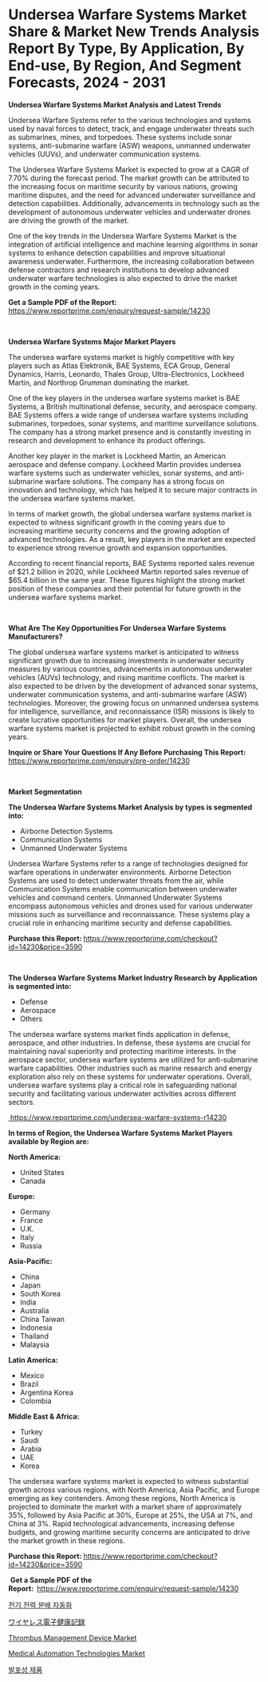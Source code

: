 <p><h1>Undersea Warfare Systems Market Share & Market New Trends Analysis Report By Type, By Application, By End-use, By Region, And Segment Forecasts, 2024 - 2031</h1></p><p><strong>Undersea Warfare Systems Market Analysis and Latest Trends</strong></p>
<p><p>Undersea Warfare Systems refer to the various technologies and systems used by naval forces to detect, track, and engage underwater threats such as submarines, mines, and torpedoes. These systems include sonar systems, anti-submarine warfare (ASW) weapons, unmanned underwater vehicles (UUVs), and underwater communication systems.</p><p>The Undersea Warfare Systems Market is expected to grow at a CAGR of 7.70% during the forecast period. The market growth can be attributed to the increasing focus on maritime security by various nations, growing maritime disputes, and the need for advanced underwater surveillance and detection capabilities. Additionally, advancements in technology such as the development of autonomous underwater vehicles and underwater drones are driving the growth of the market.</p><p>One of the key trends in the Undersea Warfare Systems Market is the integration of artificial intelligence and machine learning algorithms in sonar systems to enhance detection capabilities and improve situational awareness underwater. Furthermore, the increasing collaboration between defense contractors and research institutions to develop advanced underwater warfare technologies is also expected to drive the market growth in the coming years.</p></p>
<p><strong>Get a Sample PDF of the Report:&nbsp;</strong> <a href="https://www.reportprime.com/enquiry/request-sample/14230">https://www.reportprime.com/enquiry/request-sample/14230</a></p>
<p>&nbsp;</p>
<p><strong>Undersea Warfare Systems Major Market Players</strong></p>
<p><p>The undersea warfare systems market is highly competitive with key players such as Atlas Elektronik, BAE Systems, ECA Group, General Dynamics, Harris, Leonardo, Thales Group, Ultra-Electronics, Lockheed Martin, and Northrop Grumman dominating the market.</p><p>One of the key players in the undersea warfare systems market is BAE Systems, a British multinational defense, security, and aerospace company. BAE Systems offers a wide range of undersea warfare systems including submarines, torpedoes, sonar systems, and maritime surveillance solutions. The company has a strong market presence and is constantly investing in research and development to enhance its product offerings.</p><p>Another key player in the market is Lockheed Martin, an American aerospace and defense company. Lockheed Martin provides undersea warfare systems such as underwater vehicles, sonar systems, and anti-submarine warfare solutions. The company has a strong focus on innovation and technology, which has helped it to secure major contracts in the undersea warfare systems market.</p><p>In terms of market growth, the global undersea warfare systems market is expected to witness significant growth in the coming years due to increasing maritime security concerns and the growing adoption of advanced technologies. As a result, key players in the market are expected to experience strong revenue growth and expansion opportunities.</p><p>According to recent financial reports, BAE Systems reported sales revenue of $21.2 billion in 2020, while Lockheed Martin reported sales revenue of $65.4 billion in the same year. These figures highlight the strong market position of these companies and their potential for future growth in the undersea warfare systems market.</p></p>
<p>&nbsp;</p>
<p><strong>What Are The Key Opportunities For Undersea Warfare Systems Manufacturers?</strong></p>
<p><p>The global undersea warfare systems market is anticipated to witness significant growth due to increasing investments in underwater security measures by various countries, advancements in autonomous underwater vehicles (AUVs) technology, and rising maritime conflicts. The market is also expected to be driven by the development of advanced sonar systems, underwater communication systems, and anti-submarine warfare (ASW) technologies. Moreover, the growing focus on unmanned undersea systems for intelligence, surveillance, and reconnaissance (ISR) missions is likely to create lucrative opportunities for market players. Overall, the undersea warfare systems market is projected to exhibit robust growth in the coming years.</p></p>
<p><strong>Inquire or Share Your Questions If Any Before Purchasing This Report:</strong> <a href="https://www.reportprime.com/enquiry/pre-order/14230">https://www.reportprime.com/enquiry/pre-order/14230</a></p>
<p>&nbsp;</p>
<p><strong>Market Segmentation</strong></p>
<p><strong>The Undersea Warfare Systems Market Analysis by types is segmented into:</strong></p>
<p><ul><li>Airborne Detection Systems</li><li>Communication Systems</li><li>Unmanned Underwater Systems</li></ul></p>
<p><p>Undersea Warfare Systems refer to a range of technologies designed for warfare operations in underwater environments. Airborne Detection Systems are used to detect underwater threats from the air, while Communication Systems enable communication between underwater vehicles and command centers. Unmanned Underwater Systems encompass autonomous vehicles and drones used for various underwater missions such as surveillance and reconnaissance. These systems play a crucial role in enhancing maritime security and defense capabilities.</p></p>
<p><strong>Purchase this Report:&nbsp;</strong><a href="https://www.reportprime.com/checkout?id=14230&price=3590">https://www.reportprime.com/checkout?id=14230&price=3590</a></p>
<p>&nbsp;</p>
<p><strong>The Undersea Warfare Systems Market Industry Research by Application is segmented into:</strong></p>
<p><ul><li>Defense</li><li>Aerospace</li><li>Others</li></ul></p>
<p><p>The undersea warfare systems market finds application in defense, aerospace, and other industries. In defense, these systems are crucial for maintaining naval superiority and protecting maritime interests. In the aerospace sector, undersea warfare systems are utilized for anti-submarine warfare capabilities. Other industries such as marine research and energy exploration also rely on these systems for underwater operations. Overall, undersea warfare systems play a critical role in safeguarding national security and facilitating various underwater activities across different sectors.</p></p>
<p><a href="https://www.reportprime.com/undersea-warfare-systems-r14230">&nbsp;https://www.reportprime.com/undersea-warfare-systems-r14230</a></p>
<p><strong>In terms of Region, the Undersea Warfare Systems Market Players available by Region are:</strong></p>
<p>
    <p> <strong> North America: </strong>
        <ul>
            <li>United States</li>
            <li>Canada</li>
        </ul>
        </p> 
    <p> <strong> Europe: </strong>
        <ul>
            <li>Germany</li>
            <li>France</li>
            <li>U.K.</li>
            <li>Italy</li>
            <li>Russia</li>
        </ul>
        </p> 
    <p> <strong> Asia-Pacific: </strong>
        <ul>
            <li>China</li>
            <li>Japan</li>
            <li>South Korea</li>
            <li>India</li>
            <li>Australia</li>
            <li>China Taiwan</li>
            <li>Indonesia</li>
            <li>Thailand</li>
            <li>Malaysia</li>
        </ul>
        </p> 
    <p> <strong> Latin America: </strong>
        <ul>
            <li>Mexico</li>
            <li>Brazil</li>
            <li>Argentina Korea</li>
            <li>Colombia</li>
        </ul>
        </p> 
    <p> <strong> Middle East & Africa: </strong>
        <ul>
            <li>Turkey</li>
            <li>Saudi</li>
            <li>Arabia</li>
            <li>UAE</li>
            <li>Korea</li>
        </ul>
    </p>
    </p>
<p><p>The undersea warfare systems market is expected to witness substantial growth across various regions, with North America, Asia Pacific, and Europe emerging as key contenders. Among these regions, North America is projected to dominate the market with a market share of approximately 35%, followed by Asia Pacific at 30%, Europe at 25%, the USA at 7%, and China at 3%. Rapid technological advancements, increasing defense budgets, and growing maritime security concerns are anticipated to drive the market growth in these regions.</p></p>
<p><strong>Purchase this Report: </strong><a href="https://www.reportprime.com/checkout?id=14230&price=3590">https://www.reportprime.com/checkout?id=14230&price=3590</a></p>
<p>&nbsp;<strong>Get a Sample PDF of the Report:&nbsp;&nbsp;</strong><a href="https://www.reportprime.com/enquiry/request-sample/14230">https://www.reportprime.com/enquiry/request-sample/14230</a></p>
<p><strong></strong></p>
<p><p><a href="https://medium.com/@thadnader1941/%EA%B8%80%EB%A1%9C%EB%B2%8C-%EC%A0%84%EA%B8%B0-%EA%B3%B5%EA%B8%89-%EC%9E%90%EB%8F%99%ED%99%94-%EC%8B%9C%EC%9E%A5-%EB%B6%84%EC%84%9D-%ED%8A%B8%EB%A0%8C%EB%93%9C-%EC%98%88%EC%B8%A1-%EB%B0%8F-%EC%84%B1%EC%9E%A5-%EA%B8%B0%ED%9A%8C-2024-2031-%EC%9D%84-175-%ED%8E%98%EC%9D%B4%EC%A7%80-%EB%B3%B4%EA%B3%A0%EC%84%9C%EC%97%90%EC%84%9C-%EB%B2%88%EC%97%AD%ED%95%A9%EB%8B%88%EB%8B%A4-4d45b09b4dc1">전기 전력 분배 자동화</a></p><p><a href="https://medium.com/@alexandramiranda455/%E3%82%B0%E3%83%AD%E3%83%BC%E3%83%90%E3%83%AB%E3%83%AF%E3%82%A4%E3%83%A4%E3%83%AC%E3%82%B9%E9%9B%BB%E5%AD%90%E5%81%A5%E5%BA%B7%E8%A8%98%E9%8C%B2%E5%B8%82%E5%A0%B4-%E8%A3%BD%E5%93%81%E3%82%BF%E3%82%A4%E3%83%97-3g-d17b1897b448">ワイヤレス電子健康記録</a></p><p><a href="https://medium.com/@gwendolynbruen/insights-into-the-thrombus-management-device-industry-market-financial-status-market-size-and-ece99dda5c81">Thrombus Management Device Market</a></p><p><a href="https://github.com/anggakarna133/Market-Research-Report-List-1/blob/main/medical-automation-technologies-market.md">Medical Automation Technologies Market</a></p><p><a href="https://medium.com/@angelitahessel2022/%EA%B1%B0%ED%92%88-%ED%98%95%EC%84%B1%EC%A0%9C%EC%A0%9C-%EC%8B%9C%EC%9E%A5-2024%EB%85%84%EB%B6%80%ED%84%B0-2031%EB%85%84%EA%B9%8C%EC%A7%80%EC%9D%98-%EA%B8%80%EB%A1%9C%EB%B2%8C-%EB%B0%8F-%EC%A7%80%EC%97%AD-%EB%B6%84%EC%84%9D-f14e7e315aef">발포성 제품</a></p></p>